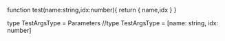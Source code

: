 function test(name:string,idx:number){
  return {
    name,idx
  }
}

type TestArgsType = Parameters<typeof test>
//type TestArgsType = [name: string, idx: number]